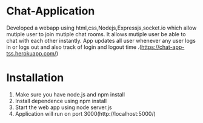 # Chat-Application
Developed a webapp using html,css,Nodejs,Expressjs,socket.io which allow mutiple user to join mutiple chat rooms. It allows mutiple user
be able to chat with each other instantly. App updates all user whenever any user logs in or logs
out and also track of login and logout time .(https://chat-app-tss.herokuapp.com/)

# Installation
1. Make sure you have node.js and npm install
2. Install dependence using npm install
3. Start the web app using node server.js
4. Application will run on port 3000(http://localhost:5000/)
